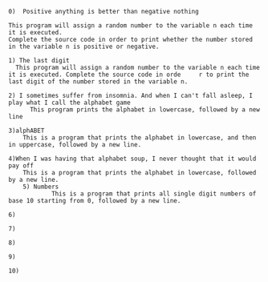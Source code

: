 
	0)  Positive anything is better than negative nothing
 	
	This program will assign a random number to the variable n each time it is executed. 
	Complete the source code in order to print whether the number stored in the variable n is positive or negative.

	1) The last digit
	  This program will assign a random number to the variable n each time it is executed. Complete the source code in orde		r to print the last digit of the number stored in the variable n.

	2) I sometimes suffer from insomnia. And when I can't fall asleep, I play what I call the alphabet game
          This program prints the alphabet in lowercase, followed by a new line

	3)alphABET
		This is a program that prints the alphabet in lowercase, and then in uppercase, followed by a new line.

	4)When I was having that alphabet soup, I never thought that it would pay off
		This is a program that prints the alphabet in lowercase, followed by a new line.
        5) Numbers
                This is a program that prints all single digit numbers of base 10 starting from 0, followed by a new line.

	6)

	7)

	8)

	9)
	
	10)






